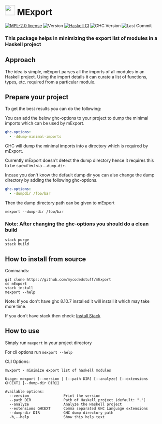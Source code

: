 # <image src="https://wiki.haskell.org/wikistatic/haskellwiki_logo.png?e89e3" width=33> MExport
[![MPL-2.0 license](https://img.shields.io/badge/license-MPL--2.0-blue.svg)](https://github.com/mycodedstuff/mExport/blob/master/LICENSE)
![Version](https://img.shields.io/badge/version-v0.0.1-blue)
[![Haskell CI](https://github.com/mycodedstuff/mExport/actions/workflows/haskell.yaml/badge.svg)](https://github.com/mycodedstuff/mExport/actions/workflows/haskell.yaml)
![GHC Version](https://img.shields.io/badge/ghc-v8.10.7-brightgreen)
![Last Commit](https://img.shields.io/github/last-commit/mycodedstuff/mExport/main)

### This package helps in minimizing the export list of modules in a Haskell project

## Approach

The idea is simple, mExport parses all the imports of all modules in an Haskell project. Using the import details it can curate a list of functions, types, etc. required from a particular module.

## Prepare your project
To get the best results you can do the following:

You can add the below ghc-options to your project to dump the minimal imports which can be used by mExport.
```yaml
ghc-options:
  - -ddump-minimal-imports
```
GHC will dump the minimal imports into a directory which is required by mExport. 

Currently mExport doesn't detect the dump directory hence it requires this to be specified via `--dump-dir`.

Incase you don't know the default dump dir you can also change the dump directory by adding the following ghc-options.
```yaml
ghc-options:
  - -dumpdir /foo/bar
```
Then the dump directory path can be given to mExport
```shell
mexport --dump-dir /foo/bar
```
### Note: After changing the ghc-options you should do a clean build
```shell
stack purge
stack build
```

## How to install from source
Commands:
```shell
git clone https://github.com/mycodedstuff/mExport
cd mExport
stack install
mexport --help
```
Note: If you don't have ghc 8.10.7 installed it will install it which may take more time.

If you don't have stack then check: [Install Stack](https://docs.haskellstack.org/en/stable/install_and_upgrade/)


## How to use
Simply run `mexport` in your project directory

For cli options run `mexport --help`

CLI Options:
```shell
mExport - minimize export list of haskell modules

Usage: mexport [--version | [--path DIR] [--analyze] [--extensions GHCEXT] [--dump-dir DIR]]

Available options:
  --version                Print the version
  --path DIR               Path of Haskell project (default: ".")
  --analyze                Analyze the Haskell project
  --extensions GHCEXT      Comma separated GHC Language extensions
  --dump-dir DIR           GHC dump directory path
  -h,--help                Show this help text
```
